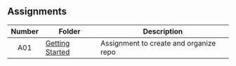 ## Assignments

| Number | Folder | Description |
| :----: | ------ | ----------- |
|   A01   | [Getting Started](https://github.com/sgilliland/4663-Cryptography-Gilliland/Assignments/README.md) |   Assignment to create and organize repo   |
